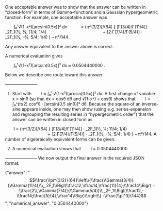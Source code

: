 One acceptable answer was to show that the answer can be written in “closed‐form” in terms of Gamma–functions and a Gaussian hypergeometric function. For example, one acceptable answer was

  ∫₀¹√(1–x²)[arcsin(0.5x)]² dx
   = (π^(3/2))/(64) { [Γ(3/4)/Γ(11/4)] · _2F_1(½, ¼; 11/4; 1/4)
             + [2·Γ(7/4)/Γ(5/4)] · _2F_1(½, –¼; 5/4; 1/4) } – π³/144 .

Any answer equivalent to the answer above is correct.

A numerical evaluation gives

  ∫₀¹√(1–x²)[arcsin(0.5x)]² dx ≈ 0.0504440000 .

Below we describe one route toward this answer.

–––––––––––––––
1. Start with
  I = ∫₀¹ √(1–x²)[arcsin(0.5x)]² dx.
A first change of variable x = sinθ (so that dx = cosθ dθ and √(1–x²) = cosθ) shows that
  I = ∫₀^(π/2) cos²θ · [arcsin(0.5 sinθ)]² dθ.
Because the square‐of an inverse‐sine appears inside, one may then show (using e.g. series–expansion and regrouping the resulting series in “hypergeometric order”) that the answer can be written in closed form as

  I = (π^(3/2))/(64) { [Γ(3/4)/Γ(11/4)] · _2F_1(½, ¼; 11/4; 1/4)
          + [2·Γ(7/4)/Γ(5/4)] · _2F_1(½, –¼; 5/4; 1/4) } – π³/144.
A number of algebraically equivalent forms can be given.

2. A numerical evaluation shows that
  I ≈ 0.0504440000.

–––––––––––––––
We now output the final answer in the required JSON format.

{"answer": "$$\\frac{\\pi^{3/2}}{64}\\left\\{\\frac{\\Gamma(3/4)}{\\Gamma(11/4)}\\,_2F_1\\Bigl(\\frac12,\\frac14;\\frac{11}{4};\\frac14\\Bigr) + \\frac{2\\,\\Gamma(7/4)}{\\Gamma(5/4)}\\,_2F_1\\Bigl(\\frac12,-\\frac14;\\frac{5}{4};\\frac14\\Bigr)\\right\\} -\\frac{\\pi^3}{144}$$", "numerical_answer": "0.0504440000"}